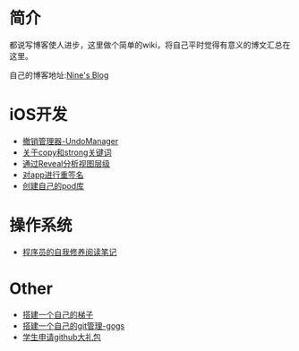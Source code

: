 # 简介

都说写博客使人进步，这里做个简单的wiki，将自己平时觉得有意义的博文汇总在这里。

自己的博客地址:[Nine's Blog](https://www.wxz.name)

# iOS开发
- [撤销管理器-UndoManager](iOS/iOS-UndoManager.md)
- [关于copy和strong关键词](iOS/copyvsstrong.md)
- [通过Reveal分析视图层级](iOS/tool/Reveal.md)
- [对app进行重签名](iOS/tool/ios-resign.md)
- [创建自己的pod库](iOS/tool/create-private-pod-private.md)

# 操作系统
- [程序员的自我修养阅读笔记](system/readczxt.md)   

# Other
- [搭建一个自己的梯子](other/Build-ShadowSocks.md)
- [搭建一个自己的git管理-gogs](other/Build-Gogs.md)
- [学生申请github大礼包](other/registeremail.md)


